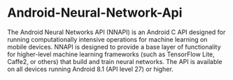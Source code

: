 # Android-Neural-Network-Api
The Android Neural Networks API (NNAPI) is an Android C API designed for running computationally intensive operations for machine learning on mobile devices. NNAPI is designed to provide a base layer of functionality for higher-level machine learning frameworks (such as TensorFlow Lite, Caffe2, or others) that build and train neural networks. The API is available on all devices running Android 8.1 (API level 27) or higher.
